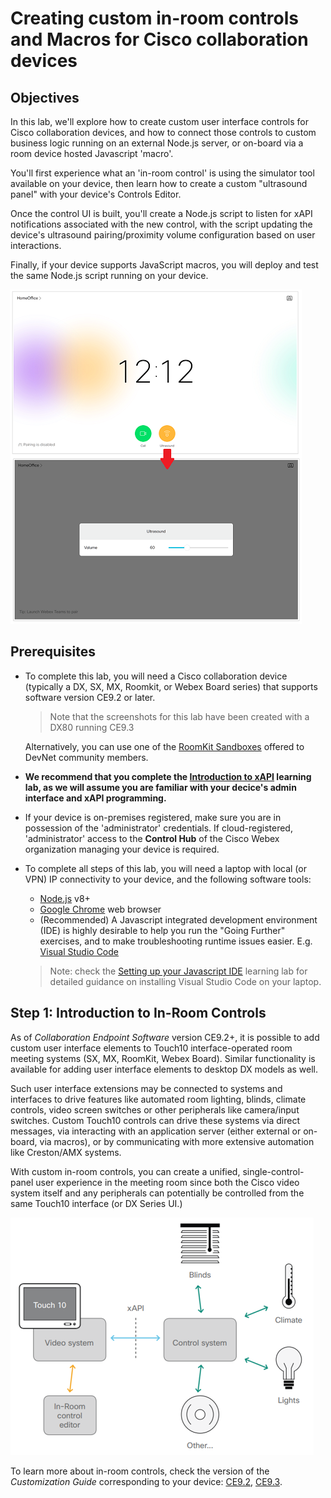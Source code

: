# Creating custom in-room controls and Macros for Cisco collaboration devices

## Objectives

In this lab, we'll explore how to create custom user interface controls for Cisco collaboration devices, and how to connect those controls to custom business logic running on an external Node.js server, or on-board via a room device hosted Javascript 'macro'.

You'll first experience what an 'in-room control' is using the simulator tool available on your device, then learn how to create a custom "ultrasound panel" with your device's Controls Editor.

Once the control UI is built, you'll create a Node.js script to listen for xAPI notifications associated with the new control, with the script updating the device's ultrasound pairing/proximity volume configuration based on user interactions.

Finally, if your device supports JavaScript macros, you will deploy and test the same Node.js script running on your device.

![Goal](assets/images/step1-ultrasound-panel-animated.png)

## Prerequisites

* To complete this lab, you will need a Cisco collaboration device (typically a DX, SX, MX,  Roomkit, or Webex Board series) that supports software version CE9.2 or later.

    >Note that the screenshots for this lab have been created with a DX80 running CE9.3

    Alternatively, you can use one of the [RoomKit Sandboxes](https://github.com/CiscoDevNet/awesome-xapi#sandboxes) offered to DevNet community members.

* **We recommend that you complete the [Introduction to xAPI](https://learninglabs.cisco.com/lab/collab-xapi-intro/step/1) learning lab, as we will assume you are familiar with your decice's admin interface and xAPI programming.**

* If your device is on-premises registered, make sure you are in possession of the 'administrator' credentials.  If cloud-registered, 'administrator' access to the **Control Hub** of the Cisco Webex organization managing your device is required.

* To complete all steps of this lab, you will need a laptop with local (or VPN) IP connectivity to your device, and the following software tools:

  - [Node.js](https://nodejs.org/en/) v8+ 
  - [Google Chrome](https://www.google.com/chrome/) web browser
  - (Recommended)  A Javascript integrated development environment (IDE) is highly desirable to help you run the "Going Further" exercises, and to make troubleshooting runtime issues easier.  E.g. [Visual Studio Code](https://code.visualstudio.com/)

  >Note: check the [Setting up your Javascript IDE](https://learninglabs.cisco.com/tracks/devnet-express-cloud-collab-soft-dev/verify-setup-sd/collab-tools-ide-vscode-sd/step/1) learning lab for detailed guidance on installing Visual Studio Code on your laptop.

## Step 1: Introduction to In-Room Controls

As of _Collaboration Endpoint Software_ version CE9.2+, it is possible to add custom user interface elements to Touch10 interface-operated room meeting systems (SX, MX, RoomKit, Webex Board). Similar functionality is available for adding user interface elements to desktop DX models as well.

Such user interface extensions may be connected to systems and interfaces to drive features like automated room lighting, blinds, climate controls, video screen switches or other peripherals like camera/input switches.  Custom Touch10 controls can drive these systems via direct messages, via interacting with an application server (either external or on-board, via macros), or by communicating with more extensive automation like Creston/AMX systems.

With custom in-room controls, you can create a unified, single-control-panel user experience in the meeting room since both the Cisco video system itself and any peripherals can potentially be controlled from the same Touch10 interface (or DX Series UI.)

![In-Room Controls Big Picture](assets/images/step1-controls-schematics.png)

To learn more about in-room controls, check the version of the _Customization Guide_ corresponding to your device: [CE9.2](https://www.cisco.com/c/dam/en/us/td/docs/telepresence/endpoint/ce92/sx-mx-dx-room-kit-customization-guide-ce92.pdf), [CE9.3](https://www.cisco.com/c/dam/en/us/td/docs/telepresence/endpoint/ce93/sx-mx-dx-room-kit-customization-guide-ce93.pdf).
